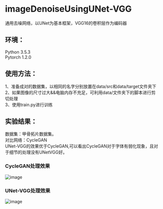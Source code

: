 # imageDenoiseUsingUNet-VGG
通用去噪网络，以UNet为基本框架，VGG16的卷积层作为编码器

## 环境：
Python 3.5.3 <br>
Pytorch 1.2.0 <br>


## 使用方法：
1、准备成对的数据集，以相同的名字分别放置在data/src和data/target文件夹下 <br>
2、如果图像的尺寸过大&&电脑内存不充足，可利用data/文件夹下的脚本进行剪切处理 <br>
3、使用train.py进行训练 <br>


## 实验结果：
数据集：甲骨拓片数据集。 <br>
对比网络：CycleGAN <br>
UNet-VGG的效果优于CycleGAN,可以看出CycleGAN对于字体有弱化现象，且对于细节的处理没有UNetVGG好。 <br>
### CycleGAN处理效果
![image](https://github.com/libai-github/imageDenoiseUsingUNet-VGG/blob/master/resultOfCycleGAN.png)
### UNet-VGG处理效果
![image](https://github.com/libai-github/imageDenoiseUsingUNet-VGG/blob/master/resultOfUNet-VGG.png)

